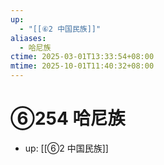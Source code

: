 ```yaml
---
up:
  - "[[⑥2 中国民族]]"
aliases:
  - 哈尼族
ctime: 2025-03-01T13:33:54+08:00
mtime: 2025-10-01T11:40:32+08:00
---
```


# ⑥254 哈尼族

- up: [[⑥2 中国民族]]
